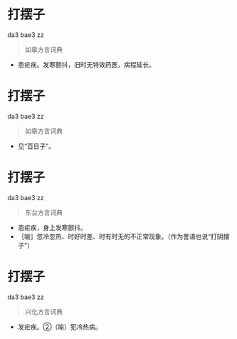 # 打摆子
da3 bae3 zz
> 如皋方言词典
- 患疟疾。发寒颤抖，旧时无特效药医，病程延长。

# 打摆子
da3 bae3 zz
> 如皋方言词典
- 见“百日子”。

# 打摆子
da3 bae3 zz
> 东台方言词典
- 患疟疾，身上发寒颤抖。
- ［喻］忽冷忽热、时好时差、时有时无的不正常现象。（作为詈语也说“打阴摆子”）

# 打摆子
da3 bae3 zz
> 兴化方言词典
- 发疟疾。②（喻）犯冷热病。
